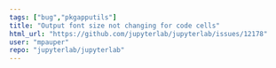 ```yaml
---
tags: ["bug","pkgapputils"]
title: "Output font size not changing for code cells"
html_url: "https://github.com/jupyterlab/jupyterlab/issues/12178"
user: "mpauper"
repo: "jupyterlab/jupyterlab"
---
```


